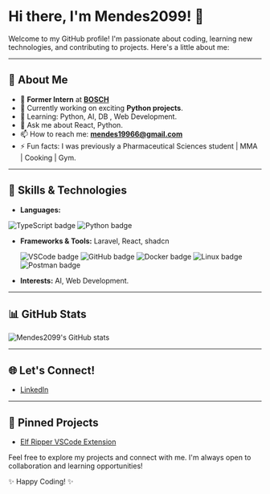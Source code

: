 <!-- <p align="center">
  <img src="./assets/hero-laptop.png" alt="Hero image" width="300"/>
</p> -->

# Hi there, I'm Mendes2099! 👋

Welcome to my GitHub profile! I'm passionate about coding, learning new technologies, and contributing to projects. Here's a little about me:

---

## 🌟 About Me

- 🤖 **Former Intern** at [**BOSCH**](https://github.com/orgs/BOSCH)
- 🔭 Currently working on exciting **Python projects**.
- 🌱 Learning: Python, AI, DB , Web Development.
- 💬 Ask me about React, Python.
- 📫 How to reach me: **mendes19966@gmail.com**
- ⚡ Fun facts: I was previously a Pharmaceutical Sciences student | MMA | Cooking | Gym.

---

## 🚀 Skills & Technologies

- **Languages:** </p>
<img src="https://img.shields.io/badge/TypeScript-gray?logo=typescript" alt="TypeScript badge">
<img src="https://img.shields.io/badge/Python-gray?logo=python" alt="Python badge">
</p>

- **Frameworks & Tools:** Laravel, React, shadcn <p><img src="https://img.shields.io/badge/VSCode-gray?logo=visual-studio-code&logoColor=white" alt="VSCode badge">
  <img src="https://img.shields.io/badge/GitHub-gray?logo=github" alt="GitHub badge">
  <img src="https://img.shields.io/badge/Docker-gray?logo=docker&logoColor=blue" alt="Docker badge">
  <img src="https://img.shields.io/badge/Linux-gray?logo=linux" alt="Linux badge">
  <img src="https://img.shields.io/badge/Postman-gray?logo=postman" alt="Postman badge"></p>
- **Interests:** AI, Web Development.

---

## 📊 GitHub Stats

![Mendes2099's GitHub stats](https://github-readme-stats.vercel.app/api?username=Mendes2099&show_icons=true&theme=radical)

---

## 🌐 Let's Connect!

- [LinkedIn](https://www.linkedin.com/in/jo%C3%A3ofilipemendes/)
<!-- - [Website/Portfolio](https://your-website.com)-->

---

## 🚀 Pinned Projects

- [Elf Ripper VSCode Extension](https://github.com/hmfcpt/elf-ripper-extension/tree/main)

Feel free to explore my projects and connect with me. I'm always open to collaboration and learning opportunities!

✨ Happy Coding! ✨
